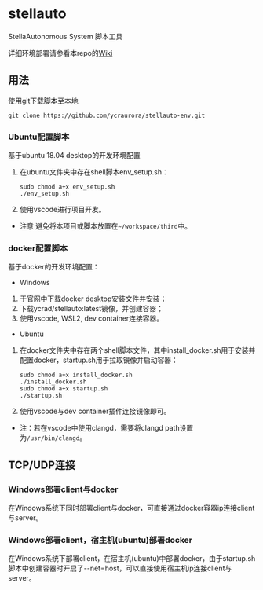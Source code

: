 # stellauto
StellaAutonomous System 脚本工具

详细环境部署请参看本repo的[Wiki](https://github.com/ycraurora/stellauto-env/wiki)

## 用法
使用git下载脚本至本地
```
git clone https://github.com/ycraurora/stellauto-env.git
```

### Ubuntu配置脚本
基于ubuntu 18.04 desktop的开发环境配置
1. 在ubuntu文件夹中存在shell脚本env_setup.sh：
   ```
   sudo chmod a+x env_setup.sh
   ./env_setup.sh
   ```
2. 使用vscode进行项目开发。

- 注意
避免将本项目或脚本放置在`~/workspace/third`中。

### docker配置脚本
基于docker的开发环境配置：
- Windows
1. 于官网中下载docker desktop安装文件并安装；
2. 下载ycrad/stellauto:latest镜像，并创建容器；
3. 使用vscode, WSL2, dev container连接容器。
- Ubuntu
1. 在docker文件夹中存在两个shell脚本文件，其中install_docker.sh用于安装并配置docker，startup.sh用于拉取镜像并启动容器：
   ```
   sudo chmod a+x install_docker.sh
   ./install_docker.sh
   sudo chmod a+x startup.sh
   ./startup.sh
   ```
2. 使用vscode与dev container插件连接镜像即可。

- 注：若在vscode中使用clangd，需要将clangd path设置为`/usr/bin/clangd`。

## TCP/UDP连接
### Windows部署client与docker
在Windows系统下同时部署client与docker，可直接通过docker容器ip连接client与server。
### Windows部署client，宿主机(ubuntu)部署docker
在Windows系统下部署client，在宿主机(ubuntu)中部署docker，由于startup.sh脚本中创建容器时开启了--net=host，可以直接使用宿主机ip连接client与server。
